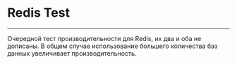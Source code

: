 Redis Test
==========
---

Очередной тест производительности для Redis, их два и оба не дописаны.
В общем случае использование большего количества баз данных увеличивает производительность.
